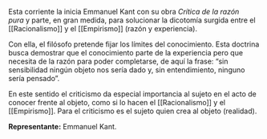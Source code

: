 Esta corriente la inicia Emmanuel Kant con su obra _Crítica de la razón pura_ y parte, en gran medida, para solucionar la dicotomía surgida entre el [[Racionalismo]] y el [[Empirismo]] (razón y experiencia).

Con ella, el filósofo pretende fijar los límites del conocimiento. Esta doctrina busca demostrar que el conocimiento parte de la experiencia pero que necesita de la razón para poder completarse, de aquí la frase: “sin sensibilidad ningún objeto nos sería dado y, sin entendimiento, ninguno sería pensado”.

En este sentido el criticismo da especial importancia al sujeto en el acto de conocer frente al objeto, como si lo hacen el [[Racionalismo]] y el [[Empirismo]]. Para el criticismo es el sujeto quien crea al objeto (realidad).

**Representante:** Emmanuel Kant.
